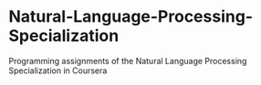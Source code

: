 # Natural-Language-Processing-Specialization
Programming assignments of the Natural Language Processing Specialization in Coursera
